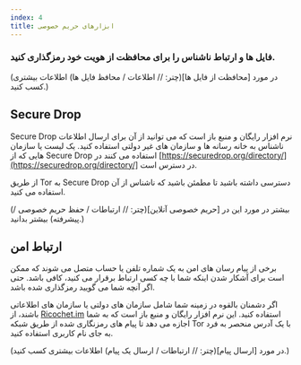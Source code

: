 ```yaml
---
index: 4
title: ابزارهای حریم خصوصی
---
```

### فایل ها و ارتباط ناشناس را برای محافظت از هویت خود رمزگذاری کنید.

(در مورد [محافظت از فایل ها](چتر: // اطلاعات / محافظ فایل ها) اطلاعات بیشتری کسب کنید.)

## Secure Drop 

Secure Drop نرم افزار رایگان و منبع باز است که می توانید از آن برای ارسال اطلاعات ناشناس به خانه رسانه ها و سازمان های غیر دولتی استفاده کنید. یک لیست یا سازمان هایی که از Secure Drop استفاده می کنند در [https://securedrop.org/directory/](https://securedrop.org/directory/] در دسترس است.

 از طریق Tor به Secure Drop دسترسی داشته باشید تا مطمئن باشید که ناشناس از آن استفاده می کنید.

(بیشتر در مورد این در [حریم خصوصی آنلاین](چتر: // ارتباطات / حفظ حریم خصوصی / پیشرفته) بیشتر بدانید.)

## ارتباط امن

برخی از پیام رسان های امن به یک شماره تلفن یا حساب متصل می شوند که ممکن است برای آشکار شدن اینکه شما با چه کسی ارتباط برقرار می کنید، کافی باشد. حتی اگر آنچه شما می گویید رمزگذاری شده باشد.

اگر دشمنان بالقوه در زمینه شما شامل سازمان های دولتی یا سازمان های اطلاعاتی باشند، از [Ricochet.im](https://ricochet.im/) استفاده کنید. این نرم افزار رایگان و منبع باز است که به شما اجازه می دهد تا پیام های رمزنگاری شده از طریق شبکه Tor با یک آدرس منحصر به فرد به جای نام کاربری استفاده کنید.

(در مورد [ارسال پیام](چتر: // ارتباطات / ارسال یک پیام) اطلاعات بیشتری کسب کنید.)
